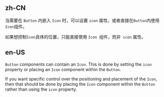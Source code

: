 ## zh-CN

当需要在 `Button` 内嵌入 `Icon` 时，可以设置 `icon` 属性，或者直接在`Button`内使用`Icon`组件。

如果想控制`Icon`具体的位置，只能直接使用 `Icon `组件，而非` icon` 属性。

## en-US

`Button` components can contain an `Icon`. This is done by setting the `icon` property or placing an `Icon` component within the `Button`.

If you want specific control over the positioning and placement of the `Icon`, then that should be done by placing the `Icon` component within the `Button` rather than using the `icon` property.
